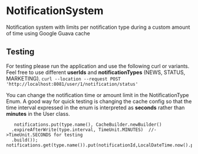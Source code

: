 # NotificationSystem
Notification system with limits per notification type during a custom amount of time using Google Guava cache

## Testing

For testing please run the application and use the following curl or variants. Feel free to use different **userIds** and **notificationTypes** (NEWS, STATUS, MARKETING).
```curl --location --request POST 'http://localhost:8081/user/1/notification/status'```

You can change the notification time or amount limit in the NotificationType Enum. A good way for quick testing is changing the cache config so that the time interval expressed in the enum is interpreted  as **seconds** rather than **minutes** in the User class.

       notifications.put(type.name(), CacheBuilder.newBuilder()  
      .expireAfterWrite(type.interval, TimeUnit.MINUTES)  //->TimeUnit.SECONDS for testing
      .build());  
    notifications.get(type.name()).put(notificationId,LocalDateTime.now().plusMinutes(type.interval));
